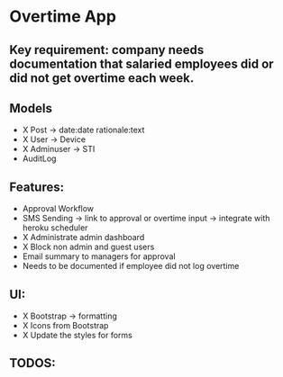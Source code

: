 # Overtime App

## Key requirement: company needs documentation that salaried employees did or did not get overtime each week.

## Models

- X Post -> date:date rationale:text
- X User -> Device
- X Adminuser -> STI
- AuditLog

## Features:

- Approval Workflow
- SMS Sending -> link to approval or overtime input -> integrate with heroku scheduler
- X Administrate admin dashboard
- X Block non admin and guest users
- Email summary to managers for approval
- Needs to be documented if employee did not log overtime

## UI:

- X Bootstrap -> formatting
- X Icons from Bootstrap
- X Update the styles for forms

## TODOS:


